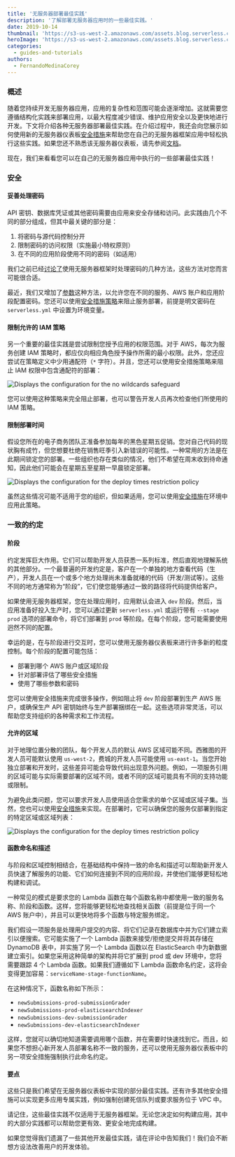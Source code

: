 ```yaml
---
title: '无服务器部署最佳实践'
description: '了解部署无服务器应用时的一些最佳实践。'
date: 2019-10-14
thumbnail: 'https://s3-us-west-2.amazonaws.com/assets.blog.serverless.com/2019-10-deployment-best-practices/safeguard-header.png'
heroImage: 'https://s3-us-west-2.amazonaws.com/assets.blog.serverless.com/2019-10-deployment-best-practices/safeguard-hero.png'
categories:
  - guides-and-tutorials
authors:
  - FernandoMedinaCorey
---
```


### 概述

随着您持续开发无服务器应用，应用的复杂性和范围可能会逐渐增加。这就需要您遵循结构化实践来部署应用，以最大程度减少错误、维护应用安全以及更快地进行开发。下文将介绍各种无服务器部署最佳实践。在介绍过程中，我还会向您展示如何使用新的无服务器仪表板[安全措施](https://serverless.com/framework/docs/dashboard/safeguards/)来帮助您在自己的无服务器框架应用中轻松执行这些实践。如果您还不熟悉该无服务器仪表板，请先参阅[文档](https://serverless.com/framework/docs/dashboard/)。

现在，我们来看看您可以在自己的无服务器应用中执行的一些部署最佳实践！

### 安全

#### 妥善处理密码

API 密钥、数据库凭证或其他密码需要由应用来安全存储和访问。此实践由几个不同的部分组成，但其中最关键的部分是：

1. 将密码与源代码控制分开
2. 限制密码的访问权限（实施最小特权原则）
3. 在不同的应用阶段使用不同的密码（如适用）

我们之前已经[讨论了](https://serverless.com/blog/serverless-secrets-api-keys/)使用无服务器框架时处理密码的几种方法，这些方法对您而言可能很合适。

最近，我们又增加了[参数](https://serverless.com/framework/docs/dashboard/parameters/)这种方法，以允许您在不同的服务、AWS 账户和应用阶段配置密码。您还可以使用[安全措施策略](https://serverless.com/framework/docs/dashboard/safeguards/)来阻止服务部署，前提是明文密码在 `serverless.yml` 中设置为环境变量。

#### 限制允许的 IAM 策略

另一个重要的最佳实践是尝试限制您授予应用的权限范围。对于 AWS，每次为服务创建 IAM 策略时，都应仅向相应角色授予操作所需的最小权限。此外，您还应尝试在策略定义中少用通配符（`*` 字符）。并且，您还可以使用安全措施策略来阻止 IAM 权限中包含通配符的部署：

![Displays the configuration for the no wildcards safeguard](https://s3-us-west-2.amazonaws.com/assets.blog.serverless.com/2019-10-deployment-best-practices/no-wildcards.png)

您可以使用这种策略来完全阻止部署，也可以警告开发人员再次检查他们所使用的 IAM 策略。

#### 限制部署时间

假设您所在的电子商务团队正准备参加每年的黑色星期五促销。您对自己代码的现状胸有成竹，但您想要杜绝在销售旺季引入新错误的可能性。一种常用的方法是在此期间锁定您的部署。一些组织也存在类似的情况，他们不希望在周末收到待命通知，因此他们可能会在星期五至星期一早晨锁定部署。

![Displays the configuration for the deploy times restriction policy](https://s3-us-west-2.amazonaws.com/assets.blog.serverless.com/2019-10-deployment-best-practices/deploy-times.png)

虽然这些情况可能不适用于您的组织，但如果适用，您可以使用[安全措施](https://serverless.com/framework/docs/dashboard/safeguards/)在环境中应用此策略。

### 一致的约定

#### 阶段

约定发挥巨大作用。它们可以帮助开发人员获悉一系列标准，然后直观地理解系统的其他部分。一个最普遍的开发约定是，客户在一个单独的地方查看代码（生产），开发人员在一个或多个地方处理尚未准备就绪的代码（开发/测试等）。这些不同的地方通常称为“阶段”，它们使您能够通过一致的路径将代码提供给客户。

如果使用无服务器框架，您在处理应用时，应用默认会进入 `dev` 阶段。然后，当应用准备好投入生产时，您可以通过更新 `serverless.yml` 或运行带有 `--stage prod` 选项的部署命令，将它们部署到 `prod` 等阶段。在每个阶段，您可能需要使用迥然不同的配置。

幸运的是，在与阶段进行交互时，您可以使用无服务器仪表板来进行许多新的粒度控制。每个阶段的配置可能包括：

- 部署到哪个 AWS 账户或区域阶段
- 针对部署评估了哪些安全措施
- 使用了哪些参数和密码

您可以使用安全措施来完成很多操作，例如阻止将 `dev` 阶段部署到生产 AWS 账户，或确保生产 API 密钥始终与生产部署捆绑在一起。这些选项非常灵活，可以帮助您支持组织的各种需求和工作流程。

#### 允许的区域

对于地理位置分散的团队，每个开发人员的默认 AWS 区域可能不同。西雅图的开发人员可能默认使用 `us-west-2`，费城的开发人员可能使用 `us-east-1`。当您开始独立部署和开发时，这些差异可能会导致代码出现意外问题。例如，一项服务引用的区域可能与实际需要部署的区域不同，或者不同的区域可能具有不同的支持功能或限制。

为避免此类问题，您可以要求开发人员使用适合您需求的单个区域或区域子集。当然，您也可以使用[安全措施](https://serverless.com/framework/docs/dashboard/safeguards/)来实现。在部署时，它可以确保您的服务仅部署到指定的特定区域或区域列表：

![Displays the configuration for the deploy times restriction policy](https://s3-us-west-2.amazonaws.com/assets.blog.serverless.com/2019-10-deployment-best-practices/allowed-regions.png)

#### 函数命名和描述

与阶段和区域控制相结合，在基础结构中保持一致的命名和描述可以帮助新开发人员快速了解服务的功能、它们如何连接到不同的应用阶段，并使他们能够更轻松地构建和调试。

一种常见的模式是要求您的 Lambda 函数在每个函数名称中都使用一致的服务名称、阶段和函数。这样，您将能够更轻松地查找相关函数（前提是位于同一个 AWS 账户中），并且可以更快地将多个函数与特定服务绑定。

我们假设一项服务是处理用户提交的内容、将它们记录在数据库中并为它们建立索引以便搜索。它可能实施了一个 Lambda 函数来接受/拒绝提交并将其存储在 DynamoDB 表中，并实施了另一个 Lambda 函数以在 ElasticSearch 中为新数据建立索引。如果您采用这种简单的架构并将它扩展到 prod 或 dev 环境中，您将需要跟踪 4 个 Lambda 函数。如果我们遵循如下 Lambda 函数命名约定，这将会变得更加容易：`serviceName-stage-functionName`。

在这种情况下，函数名称如下所示：

- `newSubmissions-prod-submissionGrader`
- `newSubmissions-prod-elasticsearchIndexer`
- `newSubmissions-dev-submissionGrader`
- `newSubmissions-dev-elasticsearchIndexer`

这样，您就可以确切地知道需要调用哪个函数，并在需要时快速找到它。而且，如果您不想担心新开发人员部署名称不一致的服务，还可以使用无服务器仪表板中的另一项安全措施强制执行此命名约定。

#### 要点

这些只是我们希望在无服务器仪表板中实现的部分最佳实践。还有许多其他安全措施可以实现更多应用专属实践，例如强制创建死信队列或要求服务位于 VPC 中。

请记住，这些最佳实践不仅适用于无服务器框架。无论您决定如何构建应用，其中的大部分实践都可以帮助您更有效、更安全地完成构建。

如果您觉得我们遗漏了一些其他开发最佳实践，请在评论中告知我们！我们会不断想方设法改善用户的开发体验。
